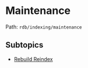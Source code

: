 # Maintenance

Path: `rdb/indexing/maintenance`

## Subtopics
- [Rebuild Reindex](./rebuild_reindex/README.md)
